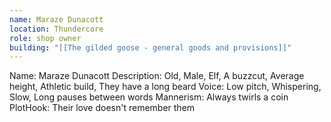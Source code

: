 ```yaml
---
name: Maraze Dunacott
location: Thundercore
role: shop owner
building: "[[The gilded goose - general goods and provisions]]"
---
```

Name: Maraze Dunacott
Description: Old, Male, Elf, A buzzcut, Average height, Athletic build, They have a long beard
Voice: Low pitch, Whispering, Slow, Long pauses between words
Mannerism: Always twirls a coin
PlotHook: Their love doesn't remember them